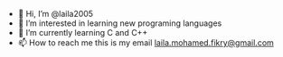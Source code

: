 - 👋 Hi, I’m @laila2005
- 👀 I’m interested in learning new programing languages
- 🌱 I’m currently learning C and C++ 
- 📫 How to reach me this is my email laila.mohamed.fikry@gmail.com

<!---
laila2005/laila2005 is a ✨ special ✨ repository because its `README.md` (this file) appears on your GitHub profile.
You can click the Preview link to take a look at your changes.
--->
